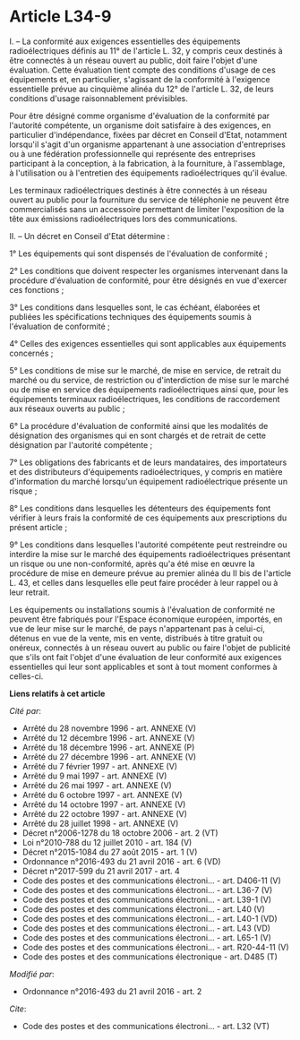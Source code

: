# Article L34-9

I. – La conformité aux exigences essentielles des équipements radioélectriques définis au 11° de l'article L. 32, y compris
ceux destinés à être connectés à un réseau ouvert au public, doit faire l'objet d'une évaluation. Cette évaluation tient
compte des conditions d'usage de ces équipements et, en particulier, s'agissant de la conformité à l'exigence essentielle
prévue au cinquième alinéa du 12° de l'article L. 32, de leurs conditions d'usage raisonnablement prévisibles.

Pour être désigné comme organisme d'évaluation de la conformité par l'autorité compétente, un organisme doit satisfaire à des
exigences, en particulier d'indépendance, fixées par décret en Conseil d'Etat, notamment lorsqu'il s'agit d'un organisme
appartenant à une association d'entreprises ou à une fédération professionnelle qui représente des entreprises participant à
la conception, à la fabrication, à la fourniture, à l'assemblage, à l'utilisation ou à l'entretien des équipements
radioélectriques qu'il évalue.

Les terminaux radioélectriques destinés à être connectés à un réseau ouvert au public pour la fourniture du service de
téléphonie ne peuvent être commercialisés sans un accessoire permettant de limiter l'exposition de la tête aux émissions
radioélectriques lors des communications.

II. – Un décret en Conseil d'Etat détermine :

1° Les équipements qui sont dispensés de l'évaluation de conformité ;

2° Les conditions que doivent respecter les organismes intervenant dans la procédure d'évaluation de conformité, pour être
désignés en vue d'exercer ces fonctions ;

3° Les conditions dans lesquelles sont, le cas échéant, élaborées et publiées les spécifications techniques des équipements
soumis à l'évaluation de conformité ;

4° Celles des exigences essentielles qui sont applicables aux équipements concernés ;

5° Les conditions de mise sur le marché, de mise en service, de retrait du marché ou du service, de restriction ou
d'interdiction de mise sur le marché ou de mise en service des équipements radioélectriques ainsi que, pour les équipements
terminaux radioélectriques, les conditions de raccordement aux réseaux ouverts au public ;

6° La procédure d'évaluation de conformité ainsi que les modalités de désignation des organismes qui en sont chargés et de
retrait de cette désignation par l'autorité compétente ;

7° Les obligations des fabricants et de leurs mandataires, des importateurs et des distributeurs d'équipements
radioélectriques, y compris en matière d'information du marché lorsqu'un équipement radioélectrique présente un risque ;

8° Les conditions dans lesquelles les détenteurs des équipements font vérifier à leurs frais la conformité de ces équipements
aux prescriptions du présent article ;

9° Les conditions dans lesquelles l'autorité compétente peut restreindre ou interdire la mise sur le marché des équipements
radioélectriques présentant un risque ou une non-conformité, après qu'a été mise en œuvre la procédure de mise en demeure
prévue au premier alinéa du II bis de l'article L. 43, et celles dans lesquelles elle peut faire procéder à leur rappel ou à
leur retrait.

Les équipements ou installations soumis à l'évaluation de conformité ne peuvent être fabriqués pour l'Espace économique
européen, importés, en vue de leur mise sur le marché, de pays n'appartenant pas à celui-ci, détenus en vue de la vente, mis
en vente, distribués à titre gratuit ou onéreux, connectés à un réseau ouvert au public ou faire l'objet de publicité que
s'ils ont fait l'objet d'une évaluation de leur conformité aux exigences essentielles qui leur sont applicables et sont à
tout moment conformes à celles-ci.

**Liens relatifs à cet article**

_Cité par_:

  - Arrêté du 28 novembre 1996 - art. ANNEXE (V)
  - Arrêté du 12 décembre 1996 - art. ANNEXE (V)
  - Arrêté du 18 décembre 1996 - art. ANNEXE (P)
  - Arrêté du 27 décembre 1996 - art. ANNEXE (V)
  - Arrêté du 7 février 1997 - art. ANNEXE (V)
  - Arrêté du 9 mai 1997 - art. ANNEXE (V)
  - Arrêté du 26 mai 1997 - art. ANNEXE (V)
  - Arrêté du 6 octobre 1997 - art. ANNEXE (V)
  - Arrêté du 14 octobre 1997 - art. ANNEXE (V)
  - Arrêté du 22 octobre 1997 - art. ANNEXE (V)
  - Arrêté du 28 juillet 1998 - art. ANNEXE (V)
  - Décret n°2006-1278 du 18 octobre 2006 - art. 2 (VT)
  - Loi n°2010-788 du 12 juillet 2010 - art. 184 (V)
  - Décret n°2015-1084 du 27 août 2015 - art. 1 (V)
  - Ordonnance n°2016-493 du 21 avril 2016 - art. 6 (VD)
  - Décret n°2017-599 du 21 avril 2017 - art. 4
  - Code des postes et des communications électroni... - art. D406-11 (V)
  - Code des postes et des communications électroni... - art. L36-7 (V)
  - Code des postes et des communications électroni... - art. L39-1 (V)
  - Code des postes et des communications électroni... - art. L40 (V)
  - Code des postes et des communications électroni... - art. L40-1 (VD)
  - Code des postes et des communications électroni... - art. L43 (VD)
  - Code des postes et des communications électroni... - art. L65-1 (V)
  - Code des postes et des communications électroni... - art. R20-44-11 (V)
  - Code des postes et des communications électronique - art. D485 (T)

_Modifié par_:

  - Ordonnance n°2016-493 du 21 avril 2016 - art. 2

_Cite_:

  - Code des postes et des communications électroni... - art. L32 (VT)
